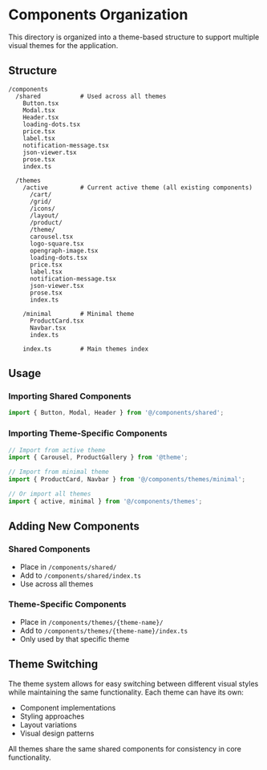 # Components Organization

This directory is organized into a theme-based structure to support multiple visual themes for the application.

## Structure

```
/components
  /shared           # Used across all themes
    Button.tsx
    Modal.tsx
    Header.tsx
    loading-dots.tsx
    price.tsx
    label.tsx
    notification-message.tsx
    json-viewer.tsx
    prose.tsx
    index.ts

  /themes
    /active         # Current active theme (all existing components)
      /cart/
      /grid/
      /icons/
      /layout/
      /product/
      /theme/
      carousel.tsx
      logo-square.tsx
      opengraph-image.tsx
      loading-dots.tsx
      price.tsx
      label.tsx
      notification-message.tsx
      json-viewer.tsx
      prose.tsx
      index.ts

    /minimal        # Minimal theme
      ProductCard.tsx
      Navbar.tsx
      index.ts

    index.ts        # Main themes index
```

## Usage

### Importing Shared Components

```typescript
import { Button, Modal, Header } from '@/components/shared';
```

### Importing Theme-Specific Components

```typescript
// Import from active theme
import { Carousel, ProductGallery } from '@theme';

// Import from minimal theme
import { ProductCard, Navbar } from '@/components/themes/minimal';

// Or import all themes
import { active, minimal } from '@/components/themes';
```

## Adding New Components

### Shared Components

- Place in `/components/shared/`
- Add to `/components/shared/index.ts`
- Use across all themes

### Theme-Specific Components

- Place in `/components/themes/{theme-name}/`
- Add to `/components/themes/{theme-name}/index.ts`
- Only used by that specific theme

## Theme Switching

The theme system allows for easy switching between different visual styles while maintaining the same functionality. Each theme can have its own:

- Component implementations
- Styling approaches
- Layout variations
- Visual design patterns

All themes share the same shared components for consistency in core functionality.
